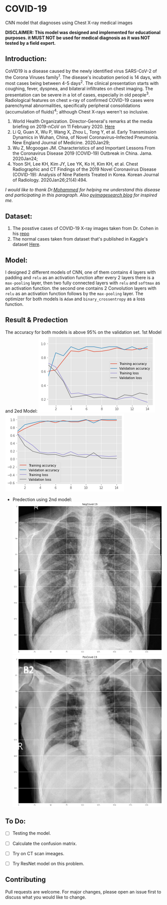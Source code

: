 # COVID-19
CNN model that diagnoses using Chest X-ray medical images

**DISCLAIMER: This model was designed and implemented for educational purposes. it MUST NOT be used for medical diagnosis as it was NOT tested by a field expert.**

## Introduction:
CoVID19 is a disease caused by the newly identified virus SARS-CoV-2 of the Corona Viruses family<sup>1</sup>. The disease's incubation period is 14 days, with most cases being between 4-5 days<sup>2</sup>. The clinical presentation starts with coughing, fever, dyspnea, and bilateral infiltrates on chest imaging. The presentation can be severe in a lot of cases, especially in old people<sup>3</sup>. 
Radiological features on chest x-ray of confirmed COVID-19 cases were parenchymal abnormalities, specifically peripheral consolidations (accumulation of fluids)<sup>4</sup>; although Chest X-rays weren't so inclusive.


1.  World Health Organization. Director-General's remarks at the media briefing on 2019-nCoV on 11 February 2020. [Here](https://www.who.int/dg/speeches/detail/who-director-general-s-remarks-at-the-media-briefing-on-2019-ncov-on-11-february-2020)
2.  Li Q, Guan X, Wu P, Wang X, Zhou L, Tong Y, et al. Early Transmission Dynamics in Wuhan, China, of Novel Coronavirus–Infected Pneumonia. New England Journal of Medicine. 2020Jan29;
3.  Wu Z, Mcgoogan JM. Characteristics of and Important Lessons From the Coronavirus Disease 2019 (COVID-19) Outbreak in China. Jama. 2020Jan24;
4.  Yoon SH, Lee KH, Kim JY, Lee YK, Ko H, Kim KH, et al. Chest Radiographic and CT Findings of the 2019 Novel Coronavirus Disease (COVID-19): Analysis of Nine Patients Treated in Korea. Korean Journal of Radiology. 2020Jan26;21(4):494.

*I would like to thank Dr.[Mohammed](https://github.com/mrg0lden) for helping me understand this disease and participating in this paragraph. Also [pyimagesearch blog](https://www.pyimagesearch.com/) for inspired me.*

## Dataset:

1. The posstive cases of COVID-19 X-ray images taken from Dr. Cohen in his 
[repo](https://github.com/ieee8023/covid-chestxray-dataset)
2. The normal cases taken from dataset that's published in Kaggle's dataset 
[Here](https://www.kaggle.com/paultimothymooney/chest-xray-pneumonia/data#).


## Model:

I designed 2 different models of CNN, one of them contains 4 layers with padding and `relu` as an activation function after every 2 layers there is a `max-pooling` layer, then two fully connected layers with `relu` and `softmax` as an activation function. the second one contains 2 Convolution layers with `relu` as an activation function follows by the `max-pooling` layer. The optimizer for both models is `Adam` and `binary_crossentropy` as a loss function. 

## Result & Predection 
The accuracy for both models is above 95% on the validation set.
1st Model and 2ed Model: 
![](https://github.com/HebahAlshamlan/Covid-19/blob/master/img/Model2.png)
![](https://github.com/HebahAlshamlan/Covid-19/blob/master/img/Model1.png)

* Predection using 2nd model:
![](https://github.com/HebahAlshamlan/Covid-19/blob/master/img/Covid-19%2B.png)
![](https://github.com/HebahAlshamlan/Covid-19/blob/master/img/Covid-19-.png)
## To Do:
- [ ] Testing the model.
- [ ] Calculate the confusion matrix.
- [ ] Try on CT scan imeages.
- [ ] Try ResNet model on this problem.


## Contributing
Pull requests are welcome. For major changes, please open an issue first to discuss what you would like to change.
